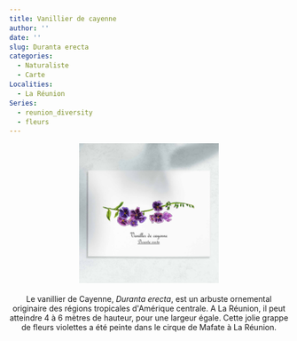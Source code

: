 ```yaml
---
title: Vanillier de cayenne
author: ''
date: ''
slug: Duranta erecta
categories:
  - Naturaliste
  - Carte
Localities:
  - La Réunion
Series:
  - reunion_diversity
  - fleurs
---
```

<center>
<img alt="[Duranta-erecta à l'aquarelle]" src="duranta-erecta-featured-image.jpg" width=50%> 
<br>
<br>
Le vanillier de Cayenne, <i>Duranta erecta</i>, est un arbuste ornemental originaire des régions tropicales d'Amérique centrale. A La Réunion, il peut atteindre 4 à 6 mètres de hauteur, pour une largeur égale. Cette jolie grappe de fleurs violettes a été peinte dans le cirque de Mafate à La Réunion.
</center>